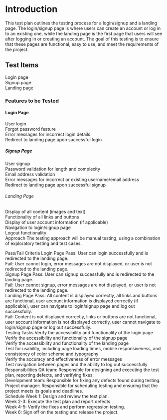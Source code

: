 <h1>Introduction</h1>
This test plan outlines the testing process for a login/signup and a landing page. The login/signup page is where users can create an account or log in to an existing one, while the landing page is the first page that users will see after logging in or creating an account. The goal of this testing is to ensure that these pages are functional, easy to use, and meet the requirements of the project.

<h2>Test Items</h2>
Login page<br>
Signup page<br>
Landing page<br>
<h3>Features to be Tested</h3>
<h4>Login Page</h4>
User login<br>
Forgot password feature<br>
Error messages for incorrect login details<br>
Redirect to landing page upon successful login<br>
<h5>Signup Page</h5>
User signup<br>
Password validation for length and complexity<br>
Email address validation<br>
Error messages for incorrect or existing username/email address<br>
Redirect to landing page upon successful signup<br>
<h6>Landing Page</h6>
Display of all content (images and text)<br>
Functionality of all links and buttons<br>
Display of user account information (if applicable)<br>
Navigation to login/signup page<br>
Logout functionality<br>
<h7>Approach</h7>
The testing approach will be manual testing, using a combination of exploratory testing and test cases.

Pass/Fail Criteria
<h8>Login Page</h8>
Pass: User can login successfully and is redirected to the landing page.<br>
Fail: User cannot login, error messages are not displayed, or user is not redirected to the landing page.<br>
<h9>Signup Page<h9/>
Pass: User can signup successfully and is redirected to the landing page.<br>
Fail: User cannot signup, error messages are not displayed, or user is not redirected to the landing page.<br>
<h10>Landing Page</h10>
Pass: All content is displayed correctly, all links and buttons are functional, user account information is displayed correctly (if applicable), user can navigate to login/signup page and log out successfully.<br>
Fail: Content is not displayed correctly, links or buttons are not functional, user account information is not displayed correctly, user cannot navigate to login/signup page or log out successfully.<br>
<h11>Testing Tasks</h11>
Verify the accessibility and functionality of the login page<br>
Verify the accessibility and functionality of the signup page<br>
Verify the accessibility and functionality of the landing page<br>
Test for usability, including page loading times, mobile responsiveness, and consistency of color scheme and typography<br>
Verify the accuracy and effectiveness of error messages<br>
Test navigation between pages and the ability to log out successfully<br>
<h12>Responsibilities</h12>
QA team: Responsible for designing and executing the test plan, reporting defects, and verifying fixes.<br>
Development team: Responsible for fixing any defects found during testing.<br>
Project manager: Responsible for scheduling testing and ensuring that the project meets its goals and deadlines.<br>
<h13>Schedule</h13>
Week 1: Design and review the test plan.<br>
Week 2-3: Execute the test plan and report defects.<br>
Week 4-5: Verify the fixes and perform regression testing.<br>
Week 6: Sign off on the testing and release the project.<br>
